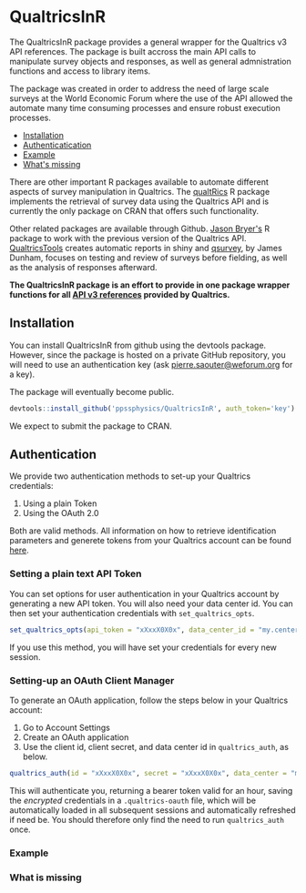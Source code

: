 # QualtricsInR

The QualtricsInR package provides a general wrapper for the Qualtrics v3 API references. The package is built accross the main API calls to manipulate survey objects and responses, as well as general admnistration functions and access to library items.

The package was created in order to address the need of large scale surveys at the World Economic Forum where the use of the API allowed the automate many time consuming processes and ensure robust execution processes.

- [Installation](#installation)
- [Authenticatication](#authentication)
- [Example](#example)
- [What's missing](#what-is-missing)

There are other important R packages available to automate different aspects of survey manipulation in Qualtrics. The [qualtRics](https://github.com/ropensci/qualtRics) R package implements the retrieval of survey data using the Qualtrics API and is currently the only package on CRAN that offers such functionality.

Other related packages are available through Github. [Jason Bryer's](https://github.com/jbryer/qualtrics) R package to work with the previous version of the Qualtrics API. [QualtricsTools](https://github.com/emmamorgan-tufts/QualtricsTools/) creates automatic reports in shiny and [qsurvey](https://github.com/jamesdunham/qsurvey), by James Dunham, focuses on testing and review of surveys before fielding, as well as the analysis of responses afterward.

**The QualtricsInR package is an effort to provide in one package wrapper functions for all [API v3 references](https://api.qualtrics.com/reference) provided by Qualtrics.**

## Installation

You can install QualtricsInR from github using the devtools package. However, since the package is hosted on a private GitHub repository, you will need to use an authentication key (ask pierre.saouter@weforum.org for a key).

The package will eventually become public.

``` r
devtools::install_github('ppssphysics/QualtricsInR', auth_token='key')
```

We expect to submit the package to CRAN.

## Authentication

We provide two authentication methods to set-up your Qualtrics credentials:

1. Using a plain Token
2. Using the OAuth 2.0

Both are valid methods. All information on how to retrieve identification parameters and 
generete tokens from your Qualtrics account can be found [here](https://api.qualtrics.com/v3/docs/api-general-instructions).

### Setting a plain text API Token

You can set options for user authentication in your Qualtrics account by generating a new API token. You will also 
need your data center id. You can then set your authentication credentials with `set_qualtrics_opts`.

```r
set_qualtrics_opts(api_token = "xXxxX0X0x", data_center_id = "my.center")
```

If you use this method, you will have set your credentials for every new session.

### Setting-up an OAuth Client Manager

To generate an OAuth application, follow the steps below in your Qualtrics account:

1. Go to Account Settings
2. Create an OAuth application
3. Use the client id, client secret, and data center id in `qualtrics_auth`, as below.

```r
qualtrics_auth(id = "xXxxX0X0x", secret = "xXxxX0X0x", data_center = "my.center")
```

This will authenticate you, returning a bearer token valid for an hour, saving the _encrypted_ credentials in a `.qualtrics-oauth` file, which will be automatically loaded in all subsequent sessions and automatically refreshed if need be. You should therefore only find the need to run `qualtrics_auth` once.

### Example


### What is missing
